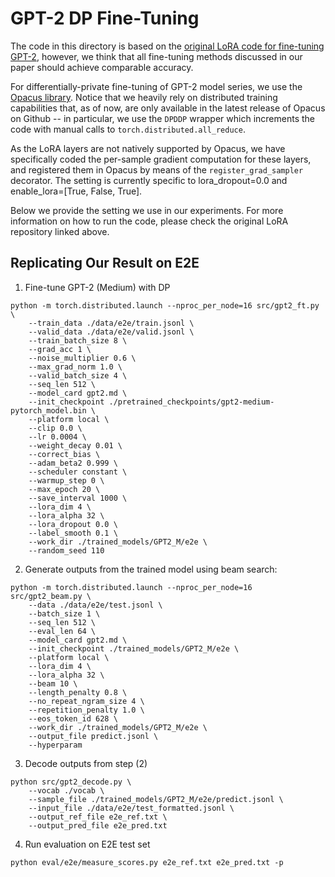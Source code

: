 # GPT-2 DP Fine-Tuning

The code in this directory is based on the [original LoRA code for fine-tuning
GPT-2](https://github.com/microsoft/LoRA/tree/main/examples/NLG), however, we think that 
all fine-tuning methods discussed in our paper should achieve comparable accuracy. 

For differentially-private fine-tuning of GPT-2 model series, we use the [Opacus
library](https://github.com/pytorch/opacus). Notice that we heavily rely on distributed
training capabilities that, as of now, are only available in the latest release
of Opacus on Github -- in particular, we use the `DPDDP` wrapper which
increments the code with manual calls to `torch.distributed.all_reduce`.

As the LoRA layers are not natively supported by Opacus, we have specifically
coded the per-sample gradient computation for these layers, and registered them
in Opacus by means of the `register_grad_sampler` decorator. The setting 
is currently specific to lora_dropout=0.0 and enable_lora=[True, False, True].

Below we provide the setting we use in our experiments. For more information on 
how to run the code, please check the original LoRA repository linked above.

## Replicating Our Result on E2E

1. Fine-tune GPT-2 (Medium) with DP
```
python -m torch.distributed.launch --nproc_per_node=16 src/gpt2_ft.py \
    --train_data ./data/e2e/train.jsonl \
    --valid_data ./data/e2e/valid.jsonl \
    --train_batch_size 8 \
    --grad_acc 1 \
    --noise_multiplier 0.6 \
    --max_grad_norm 1.0 \
    --valid_batch_size 4 \
    --seq_len 512 \
    --model_card gpt2.md \
    --init_checkpoint ./pretrained_checkpoints/gpt2-medium-pytorch_model.bin \
    --platform local \
    --clip 0.0 \
    --lr 0.0004 \
    --weight_decay 0.01 \
    --correct_bias \
    --adam_beta2 0.999 \
    --scheduler constant \
    --warmup_step 0 \
    --max_epoch 20 \
    --save_interval 1000 \
    --lora_dim 4 \
    --lora_alpha 32 \
    --lora_dropout 0.0 \
    --label_smooth 0.1 \
    --work_dir ./trained_models/GPT2_M/e2e \
    --random_seed 110
```

2. Generate outputs from the trained model using beam search:
```
python -m torch.distributed.launch --nproc_per_node=16 src/gpt2_beam.py \
    --data ./data/e2e/test.jsonl \
    --batch_size 1 \
    --seq_len 512 \
    --eval_len 64 \
    --model_card gpt2.md \
    --init_checkpoint ./trained_models/GPT2_M/e2e \
    --platform local \
    --lora_dim 4 \
    --lora_alpha 32 \
    --beam 10 \
    --length_penalty 0.8 \
    --no_repeat_ngram_size 4 \
    --repetition_penalty 1.0 \
    --eos_token_id 628 \
    --work_dir ./trained_models/GPT2_M/e2e \
    --output_file predict.jsonl \
    --hyperparam
```

3. Decode outputs from step (2)
```
python src/gpt2_decode.py \
    --vocab ./vocab \
    --sample_file ./trained_models/GPT2_M/e2e/predict.jsonl \
    --input_file ./data/e2e/test_formatted.jsonl \
    --output_ref_file e2e_ref.txt \
    --output_pred_file e2e_pred.txt
```

4. Run evaluation on E2E test set

```
python eval/e2e/measure_scores.py e2e_ref.txt e2e_pred.txt -p
```
